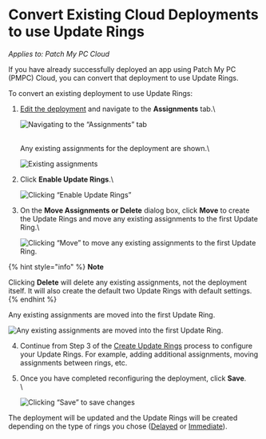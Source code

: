 # Convert Existing Cloud Deployments to use Update Rings

_Applies to: Patch My PC Cloud_

If you have already successfully deployed an app using Patch My PC (PMPC) Cloud, you can convert that deployment to use Update Rings.

To convert an existing deployment to use Update Rings:

1.  [Edit the deployment](../manage-cloud-deployments/edit-a-cloud-deployment.md) and navigate to the **Assignments** tab.\


    ![Navigating to the “Assignments” tab](/_images/image-%28449%29.png-"Navigating-to-the-\"Assignments\"-tab" "Navigating to the “Assignments” tab")

    \
    Any existing assignments for the deployment are shown.\


    ![Existing assignments](/_images/image-%28450%29.png-"Existing-assignments" "Existing assignments")
2.  Click **Enable Update Rings**.\


    ![Clicking “Enable Update Rings”](/_images/image-%28451%29.png-"Clicking-\"Enable-Update-Rings\"" "Clicking “Enable Update Rings”")
3.  On the **Move Assignments or Delete** dialog box, click **Move** to create the Update Rings and move any existing assignments to the first Update Ring.\


    ![Clicking “Move” to move any existing assignments to the first Update Ring.](/_images/image-%28452%29.png-"Clicking-\"Move\"-to-move-any-existing-assignments-to-the-first-Update-Ring." "Clicking “Move” to move any existing assignments to the first Update Ring.")

{% hint style="info" %}
**Note**

Clicking **Delete** will delete any existing assignments, not the deployment itself. It will also create the default two Update Rings with default settings.
{% endhint %}

Any existing assignments are moved into the first Update Ring.

![Any existing assignments are moved into the first Update Ring.](/_images/image-%282046%29.png-"Any-existing-assignments-are-moved-into-the-first-Update-Ring." "Any existing assignments are moved into the first Update Ring.")

4. Continue from Step 3 of the [Create Update Rings](create-update-rings-in-cloud.md) process to configure your Update Rings. For example, adding additional assignments, moving assignments between rings, etc.
5.  Once you have completed reconfiguring the deployment, click **Save**.\
    \


    ![Clicking “Save” to save changes](/_images/image-%28454%29.png-"Clicking-\"Save\"-to-save-changes" "Clicking “Save” to save changes")

The deployment will be updated and the Update Rings will be created depending on the type of rings you chose ([Delayed](how-cloud-update-rings-are-created.md#delayed-update-rings) or [Immediate](how-cloud-update-rings-are-created.md#immediate-update-rings)).
